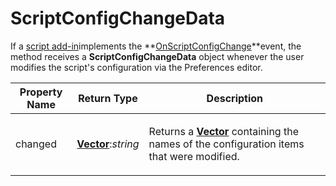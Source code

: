 # ScriptConfigChangeData

If a [script add-in](/Manual/scripting/script_add-ins/README.md)implements the **[OnScriptConfigChange](../scripting_events/onscriptconfigchange.md)**event, the method receives a **ScriptConfigChangeData** object whenever the user modifies the script's configuration via the Preferences editor.

<table>
<thead><tr><th>
Property Name</th><th>
Return Type</th><th>
Description
</th></tr></thead><tbody><tr><td>
changed</td><td>

**[Vector](vector.md)**:*string*</td><td>

Returns a **[Vector](vector.md)** containing the names of the configuration items that were modified.
</td></tr></tbody>
</table>

